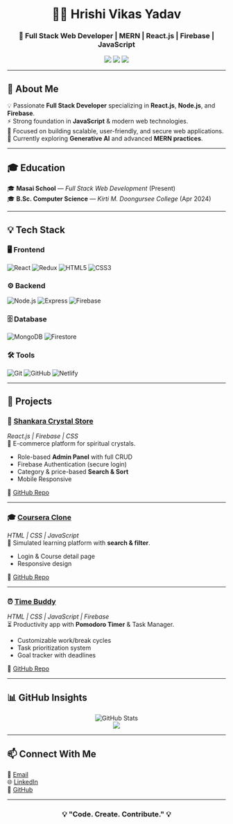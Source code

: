 <h1 align="center">👨‍💻 Hrishi Vikas Yadav</h1>
<h3 align="center">🚀 Full Stack Web Developer | MERN | React.js | Firebase | JavaScript</h3>

<p align="center">
  <a href="mailto:rishiyadav2108@gmail.com"><img src="https://img.shields.io/badge/-Email-red?style=for-the-badge&logo=gmail&logoColor=white"></a>
  <a href="https://www.linkedin.com/in/hrishi-yadav-912096340"><img src="https://img.shields.io/badge/-LinkedIn-blue?style=for-the-badge&logo=linkedin&logoColor=white"></a>
  <a href="https://github.com/hrishi2108"><img src="https://img.shields.io/badge/-GitHub-black?style=for-the-badge&logo=github&logoColor=white"></a>
</p>

---

## 🧾 About Me  
💡 Passionate **Full Stack Developer** specializing in **React.js**, **Node.js**, and **Firebase**.  
⚡ Strong foundation in **JavaScript** & modern web technologies.  
🎯 Focused on building scalable, user-friendly, and secure web applications.  
🌱 Currently exploring **Generative AI** and advanced **MERN practices**.  

---

## 🎓 Education  
🎓 **Masai School** — *Full Stack Web Development* (Present)  
🎓 **B.Sc. Computer Science** — *Kirti M. Doongursee College* (Apr 2024)  

---

## 💡 Tech Stack  

### 🖥️ Frontend  
![React](https://img.shields.io/badge/-React-61DBFB?style=flat&logo=react&logoColor=white) 
![Redux](https://img.shields.io/badge/-Redux-764ABC?style=flat&logo=redux&logoColor=white) 
![HTML5](https://img.shields.io/badge/-HTML5-E34F26?style=flat&logo=html5&logoColor=white) 
![CSS3](https://img.shields.io/badge/-CSS3-1572B6?style=flat&logo=css3&logoColor=white)  

### ⚙️ Backend  
![Node.js](https://img.shields.io/badge/-Node.js-339933?style=flat&logo=node.js&logoColor=white) 
![Express](https://img.shields.io/badge/-Express.js-black?style=flat&logo=express&logoColor=white) 
![Firebase](https://img.shields.io/badge/-Firebase-FFCA28?style=flat&logo=firebase&logoColor=black)  

### 🗄️ Database  
![MongoDB](https://img.shields.io/badge/-MongoDB-47A248?style=flat&logo=mongodb&logoColor=white) 
![Firestore](https://img.shields.io/badge/-Firestore-FFA611?style=flat&logo=firebase&logoColor=white)  

### 🛠️ Tools  
![Git](https://img.shields.io/badge/-Git-F05032?style=flat&logo=git&logoColor=white) 
![GitHub](https://img.shields.io/badge/-GitHub-181717?style=flat&logo=github&logoColor=white) 
![Netlify](https://img.shields.io/badge/-Netlify-00C7B7?style=flat&logo=netlify&logoColor=white)  

---

## 🚀 Projects  

### 🔮 [Shankara Crystal Store](https://shiny-lollipop-26ff8a.netlify.app/)  
*React.js | Firebase | CSS*  
🛒 E-commerce platform for spiritual crystals.  
- Role-based **Admin Panel** with full CRUD  
- Firebase Authentication (secure login)  
- Category & price-based **Search & Sort**  
- Mobile Responsive  

🔗 [GitHub Repo](https://github.com/hrishi2108/Crystal_store.git)  

---

### 🎓 [Coursera Clone](https://roaring-paprenjak-7e24e2.netlify.app)  
*HTML | CSS | JavaScript*  
🎥 Simulated learning platform with **search & filter**.  
- Login & Course detail page  
- Responsive design  

🔗 [GitHub Repo](https://github.com/hrishi2108/Coursera_Clone.git)  

---

### ⏰ [Time Buddy](https://fanciful-elf-ed4c09.netlify.app)  
*HTML | CSS | JavaScript | Firebase*  
⏳ Productivity app with **Pomodoro Timer** & Task Manager.  
- Customizable work/break cycles  
- Task prioritization system  
- Goal tracker with deadlines  

🔗 [GitHub Repo](https://github.com/Dheerajmlk/Frontend-fanatics.git)  

---

## 📊 GitHub Insights  

<p align="center">
  <img src="https://github-readme-stats.vercel.app/api?username=hrishi2108&show_icons=true&theme=tokyonight" alt="GitHub Stats" />
  <br/>
  <img src="https://github-readme-streak-stats-eight.vercel.app/?user=hrishi2108&hide_border=true" />
</p>

---

## 📫 Connect With Me  
📧 [Email](mailto:rishiyadav2108@gmail.com)  
🌐 [LinkedIn](https://www.linkedin.com/in/hrishi-yadav-912096340)  
🐙 [GitHub](https://github.com/hrishi2108)  

---

<h3 align="center">💡 "Code. Create. Contribute." 💡</h3>
